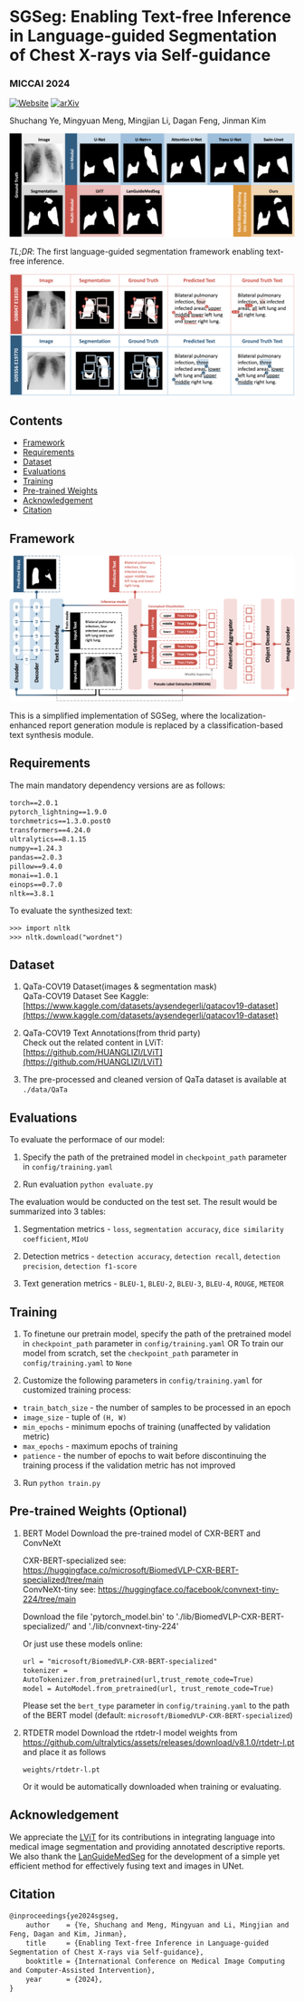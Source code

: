 # SGSeg: Enabling Text-free Inference in Language-guided Segmentation of Chest X-rays via Self-guidance
### MICCAI 2024

[![Website](https://img.shields.io/badge/SGSeg-%F0%9F%8C%90Website-purple?style=flat)](https://shuchangye-bib.github.io/websites/SGSeg/sgseg.html) [![arXiv](https://img.shields.io/badge/arXiv-2409.04758-b31b1b.svg)](https://arxiv.org/abs/2409.04758) 

Shuchang Ye, Mingyuan Meng, Mingjian Li, Dagan Feng, Jinman Kim


![Segmentation Comparisons](./misc/visualization_seg.png)

*TL;DR*: The first language-guided segmentation framework enabling text-free inference.

![Interpretability](./misc/visualization_x.png)

## Contents
<!--ts-->
   * [Framework](#framework)
   * [Requirements](#requirements)
   * [Dataset](#dataset)
   * [Evaluations](#evaluations)
   * [Training](#training)
   * [Pre-trained Weights](#pre-trained-weights)
   * [Acknowledgement](#acknowledgement)
   * [Citation](#citation)
<!--te-->

## Framework

![Framework](./misc/sgseg.png)

This is a simplified implementation of SGSeg, where the localization-enhanced report generation module is replaced by a classification-based text synthesis module.

## Requirements
The main mandatory dependency versions are as follows:  
```
torch==2.0.1
pytorch_lightning==1.9.0
torchmetrics==1.3.0.post0
transformers==4.24.0
ultralytics==8.1.15
numpy==1.24.3
pandas==2.0.3
pillow==9.4.0
monai==1.0.1
einops==0.7.0
nltk==3.8.1
```
To evaluate the synthesized text:
```
>>> import nltk
>>> nltk.download("wordnet")
```

## Dataset
1. QaTa-COV19 Dataset(images & segmentation mask)  
    QaTa-COV19 Dataset See Kaggle: [https://www.kaggle.com/datasets/aysendegerli/qatacov19-dataset](https://www.kaggle.com/datasets/aysendegerli/qatacov19-dataset)

2. QaTa-COV19 Text Annotations(from thrid party)  
    Check out the related content in LViT: [https://github.com/HUANGLIZI/LViT](https://github.com/HUANGLIZI/LViT)

3. The pre-processed and cleaned version of QaTa dataset is available at ```./data/QaTa```


## Evaluations
To evaluate the performace of our model:
1. Specify the path of the pretrained model in ```checkpoint_path``` parameter in ```config/training.yaml```

2. Run evaluation ```python evaluate.py```

The evaluation would be conducted on the test set. The result would be summarized into 3 tables:
1. Segmentation metrics - ```loss```, ```segmentation accuracy```, ```dice similarity coefficient```, ```MIoU```

2. Detection metrics - ```detection accuracy```, ```detection recall```, ```detection precision```, ```detection f1-score```

3. Text generation metrics - ```BLEU-1```, ```BLEU-2```, ```BLEU-3```, ```BLEU-4```, ```ROUGE```, ```METEOR```

## Training
1. To finetune our pretrain model, specify the path of the pretrained model in ```checkpoint_path``` parameter in ```config/training.yaml```
OR
To train our model from scratch, set the ```checkpoint_path``` parameter in ```config/training.yaml``` to ```None```

2. Customize the following parameters in ```config/training.yaml``` for customized training process:
- ```train_batch_size``` -  the number of samples to be processed in an epoch
- ```image_size``` - tuple of ```(H, W)```
- ```min_epochs``` - minimum epochs of training (unaffected by validation metric)
- ```max_epochs``` - maximum epochs of training
- ```patience``` - the number of epochs to wait before discontinuing the training process if the validation metric has not improved

3. Run ```python train.py```

## Pre-trained Weights (Optional)

1. BERT Model
Download the pre-trained model of CXR-BERT and ConvNeXt
   
   CXR-BERT-specialized see: https://huggingface.co/microsoft/BiomedVLP-CXR-BERT-specialized/tree/main  
   ConvNeXt-tiny see: https://huggingface.co/facebook/convnext-tiny-224/tree/main

   Download the file 'pytorch_model.bin' to './lib/BiomedVLP-CXR-BERT-specialized/' and './lib/convnext-tiny-224'

   Or just use these models online:
   ```
   url = "microsoft/BiomedVLP-CXR-BERT-specialized"
   tokenizer = AutoTokenizer.from_pretrained(url,trust_remote_code=True)
   model = AutoModel.from_pretrained(url, trust_remote_code=True)
   ```
   Please set the ```bert_type``` parameter in ```config/training.yaml``` to the path of the BERT model (default: ```microsoft/BiomedVLP-CXR-BERT-specialized```)

2. RTDETR model
    Download the rtdetr-l model weights from https://github.com/ultralytics/assets/releases/download/v8.1.0/rtdetr-l.pt and place it as follows
    ```
    weights/rtdetr-l.pt
    ```
    Or it would be automatically downloaded when training or evaluating.

## Acknowledgement

We appreciate the [LViT](https://github.com/HUANGLIZI/LViT) for its contributions in integrating language into medical image segmentation and providing annotated descriptive reports. We also thank the [LanGuideMedSeg](https://github.com/Junelin2333/LanGuideMedSeg-MICCAI2023) for the development of a simple yet efficient method for effectively fusing text and images in UNet.


## Citation

```
@inproceedings{ye2024sgseg,
    author    = {Ye, Shuchang and Meng, Mingyuan and Li, Mingjian and Feng, Dagan and Kim, Jinman},
    title     = {Enabling Text-free Inference in Language-guided Segmentation of Chest X-rays via Self-guidance},
    booktitle = {International Conference on Medical Image Computing and Computer-Assisted Intervention},
    year      = {2024},
}
```


